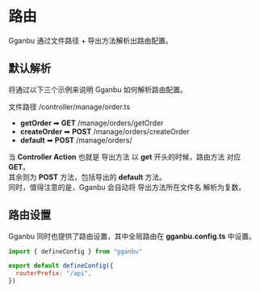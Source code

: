 # 路由

Gganbu 通过文件路径 + 导出方法解析出路由配置。

## 默认解析

将通过以下三个示例来说明 Gganbu 如何解析路由配置。

文件路径 /controller/manage/order.ts

- **getOrder** ➡ **GET** /manage/orders/getOrder
- **createOrder** ➡ **POST** /manage/orders/createOrder
- **default** ➡ **POST** /manage/orders/

当 **Controller Action** 也就是 导出方法 以 **get** 开头的时候，路由方法 对应 **GET**。  
其余则为 **POST** 方法，包括导出的 **default** 方法。  
同时，值得注意的是，Gganbu 会自动将 导出方法所在文件名 解析为复数。

## 路由设置

Gganbu 同时也提供了路由设置，其中全局路由在 **gganbu.config.ts** 中设置。

```js
import { defineConfig } from "gganbu"

export default defineConfig({
  routerPrefix: "/api",
})
```
